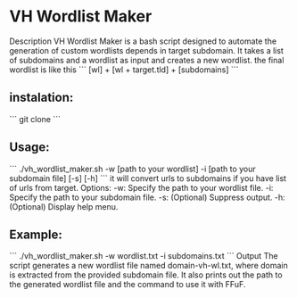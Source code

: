 <h1>VH Wordlist Maker</h1>
Description
VH Wordlist Maker is a bash script designed to automate the generation of custom wordlists depends in target subdomain. It takes a list of subdomains and a wordlist as input and creates a new wordlist.
the final wordlist is like this
```
[wl] + [wl + target.tld] + [subdomains]
```
<h2>instalation:</h2>
```
git clone 
```
<h2>Usage:</h2>
```
./vh_wordlist_maker.sh -w [path to your wordlist] -i [path to your subdomain file] [-s] [-h]
```
it will convert urls to subdomains if you have list of urls from target.
Options:
-w: Specify the path to your wordlist file.
-i: Specify the path to your subdomain file.
-s: (Optional) Suppress output.
-h: (Optional) Display help menu.

<h2>Example:</h2>
```
./vh_wordlist_maker.sh -w wordlist.txt -i subdomains.txt
```
Output
The script generates a new wordlist file named domain-vh-wl.txt, where domain is extracted from the provided subdomain file. It also prints out the path to the generated wordlist file and the command to use it with FFuF.
